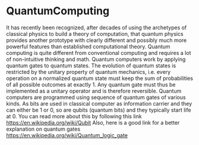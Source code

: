 # QuantumComputing

It has recently been recognized, after decades of using the archetypes of classical physics to build a theory of computation, that quantum physics provides another prototype with clearly different and possibly much more powerful features than established computational theory.  Quantum computing is quite different from conventional computing and requires a lot of non-intuitive thinking and math.
Quantum computers work by applying quantum gates to quantum states. The evolution of quantum states is restricted by the unitary property of quantum mechanics, i.e. every operation on a normalized quantum state must keep the sum of probabilities of all possible outcomes at exactly 1. Any quantum gate must thus be implemented as a unitary operator and is therefore reversible.
Quantum computers are programmed using sequence of quantum gates of various kinds. As bits are used in classical computer as information carrier and they can either be 1 or 0, so are qubits (quantum bits) and they typically start life at 0. You can read more about this by following this link https://en.wikipedia.org/wiki/Qubit
Also, here is a good link for a better explanation on quantum gates https://en.wikipedia.org/wiki/Quantum_logic_gate
